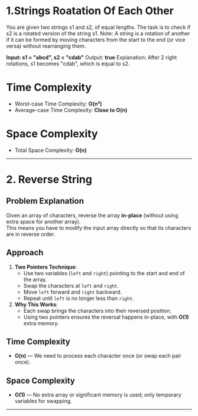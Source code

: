 # 1.Strings Roatation Of Each Other

You are given two strings s1 and s2, of equal lengths. The task is to check if s2 is a rotated version of the string s1. 
Note: A string is a rotation of another if it can be formed by moving characters from the start to the end (or vice versa) without rearranging them.

**Input: s1 = "abcd", s2 = "cdab"**
Output: **true**
Explanation: After 2 right rotations, s1 becomes "cdab", which is equal to s2.

# Time Complexity
- Worst-case Time Complexity: **O(n²)**
- Average-case Time Complexity: **Close to O(n)**

# Space Complexity
- Total Space Complexity: **O(n)**
______________________________________________________________________________________________________________________________________________________________________
# 2. Reverse String

##  Problem Explanation
Given an array of characters, reverse the array **in-place** (without using extra space for another array).  
This means you have to modify the input array directly so that its characters are in reverse order.

##  Approach
1. **Two Pointers Technique**:
   - Use two variables (`left` and `right`) pointing to the start and end of the array.
   - Swap the characters at `left` and `right`.
   - Move `left` forward and `right` backward.
   - Repeat until `left` is no longer less than `right`.
2. **Why This Works**:
   - Each swap brings the characters into their reversed position.
   - Using two pointers ensures the reversal happens in-place, with **O(1)** extra memory.

##  Time Complexity
- **O(n)** — We need to process each character once (or swap each pair once).

##  Space Complexity
- **O(1)** — No extra array or significant memory is used; only temporary variables for swapping.
____________________________________________________________________________________________________________________________________________________________________  
